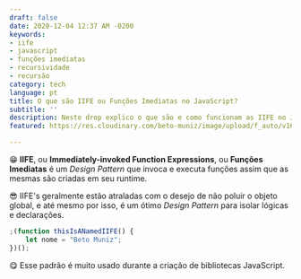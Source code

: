 ```yaml
---
draft: false
date: 2020-12-04 12:37 AM -0200
keywords:
- iife
- javascript
- funções imediatas
- recursividade
- recursão
category: tech
language: pt
title: O que são IIFE ou Funções Imediatas no JavaScript?
subtitle: ''
description: Neste drop explico o que são e como funcionam as IIFE no JavaScript.
featured: https://res.cloudinary.com/beto-muniz/image/upload/f_auto/v1605149883/Titulo_Image_n6d7a9.jpg

---
```

😁 **IIFE**, ou **Immediately-invoked Function Expressions**, ou **Funções Imediatas** é um _Design Pattern_ que invoca e executa funções assim que as mesmas são criadas em seu runtime.

😎 IIFE's geralmente estão atraladas com o desejo de não poluir o objeto global, e até mesmo por isso, é um ótimo _Design Pattern_ para isolar lógicas e declarações.

```javascript
;(function thisIsANamedIIFE() { 
    let nome = "Beto Muniz";
})();
```

😋 Esse padrão é muito usado durante a criação de bibliotecas JavaScript.
